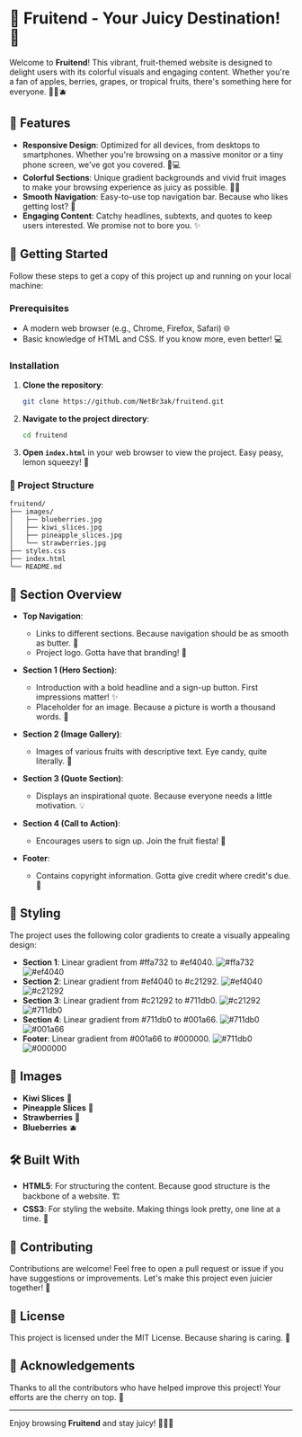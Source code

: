 # 🍎 Fruitend - Your Juicy Destination! 🍇

Welcome to **Fruitend**! This vibrant, fruit-themed website is designed to delight users with its colorful visuals and engaging content. Whether you're a fan of apples, berries, grapes, or tropical fruits, there's something here for everyone. 🍍🍓🫐

## 🌟 Features

- **Responsive Design**: Optimized for all devices, from desktops to smartphones. Whether you're browsing on a massive monitor or a tiny phone screen, we've got you covered. 📱💻
- **Colorful Sections**: Unique gradient backgrounds and vivid fruit images to make your browsing experience as juicy as possible. 🎨🍊
- **Smooth Navigation**: Easy-to-use top navigation bar. Because who likes getting lost? 🚀
- **Engaging Content**: Catchy headlines, subtexts, and quotes to keep users interested. We promise not to bore you. ✨

## 🚀 Getting Started

Follow these steps to get a copy of this project up and running on your local machine:

### Prerequisites

- A modern web browser (e.g., Chrome, Firefox, Safari) 🌐
- Basic knowledge of HTML and CSS. If you know more, even better! 💻

### Installation

1. **Clone the repository**:
   ```bash
   git clone https://github.com/NetBr3ak/fruitend.git
   ```

2. **Navigate to the project directory**:
   ```bash
   cd fruitend
   ```

3. **Open `index.html`** in your web browser to view the project. Easy peasy, lemon squeezy! 🍋

### 📂 Project Structure
```plaintext
fruitend/
├── images/
│   ├── blueberries.jpg
│   ├── kiwi_slices.jpg
│   ├── pineapple_slices.jpg
│   └── strawberries.jpg
├── styles.css
├── index.html
└── README.md
```

## 🌈 Section Overview

- **Top Navigation**:
  - Links to different sections. Because navigation should be as smooth as butter. 🧈
  - Project logo. Gotta have that branding! 🎨

- **Section 1 (Hero Section)**:
  - Introduction with a bold headline and a sign-up button. First impressions matter! ✨
  - Placeholder for an image. Because a picture is worth a thousand words. 📸

- **Section 2 (Image Gallery)**:
  - Images of various fruits with descriptive text. Eye candy, quite literally. 🍬

- **Section 3 (Quote Section)**:
  - Displays an inspirational quote. Because everyone needs a little motivation. 💡

- **Section 4 (Call to Action)**:
  - Encourages users to sign up. Join the fruit fiesta! 🍉

- **Footer**:
  - Contains copyright information. Gotta give credit where credit's due. 📝

## 🎨 Styling

The project uses the following color gradients to create a visually appealing design:

- **Section 1**: Linear gradient from #ffa732 to #ef4040. ![#ffa732](https://placehold.co/15x15/ffa732/ffa732.png)![#ef4040](https://placehold.co/15x15/ef4040/ef4040.png)
- **Section 2**: Linear gradient from #ef4040 to #c21292. ![#ef4040](https://placehold.co/15x15/ef4040/ef4040.png)![#c21292](https://placehold.co/15x15/c21292/c21292.png)
- **Section 3**: Linear gradient from #c21292 to #711db0. ![#c21292](https://placehold.co/15x15/c21292/c21292.png)![#711db0](https://placehold.co/15x15/711db0/711db0.png)
- **Section 4**: Linear gradient from #711db0 to #001a66. ![#711db0](https://placehold.co/15x15/711db0/711db0.png)![#001a66](https://placehold.co/15x15/001a66/001a66.png)
- **Footer**: Linear gradient from #001a66 to #000000. ![#711db0](https://placehold.co/15x15/711db0/711db0.png)![#000000](https://placehold.co/15x15/000000/000000.png)

## 📸 Images

- **Kiwi Slices** 🥝
- **Pineapple Slices** 🍍
- **Strawberries** 🍓
- **Blueberries** 🫐

## 🛠️ Built With

- **HTML5**: For structuring the content. Because good structure is the backbone of a website. 🏗️
- **CSS3**: For styling the website. Making things look pretty, one line at a time. 🎨

## 🤝 Contributing

Contributions are welcome! Feel free to open a pull request or issue if you have suggestions or improvements. Let's make this project even juicier together! 🍇

## 📜 License

This project is licensed under the MIT License. Because sharing is caring. 📄

## 💬 Acknowledgements

Thanks to all the contributors who have helped improve this project! Your efforts are the cherry on top. 🍒

---

Enjoy browsing **Fruitend** and stay juicy! 🍊🍉🍒
